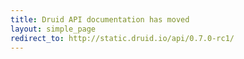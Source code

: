 ```yaml
---
title: Druid API documentation has moved
layout: simple_page
redirect_to: http://static.druid.io/api/0.7.0-rc1/
---
```

